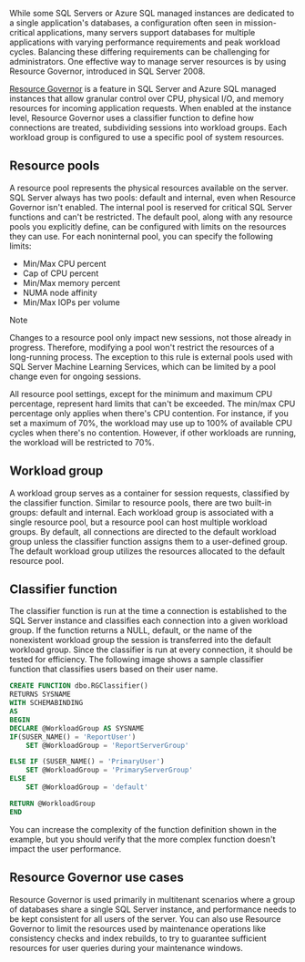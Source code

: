 While some SQL Servers or Azure SQL managed instances are dedicated to a single application's databases, a configuration often seen in mission-critical applications, many servers support databases for multiple applications with varying performance requirements and peak workload cycles. Balancing these differing requirements can be challenging for administrators. One effective way to manage server resources is by using Resource Governor, introduced in SQL Server 2008.

[Resource Governor](/sql/relational-databases/resource-governor/resource-governor) is a feature in SQL Server and Azure SQL managed instances that allow granular control over CPU, physical I/O, and memory resources for incoming application requests. When enabled at the instance level, Resource Governor uses a classifier function to define how connections are treated, subdividing sessions into workload groups. Each workload group is configured to use a specific pool of system resources.

## Resource pools

A resource pool represents the physical resources available on the server. SQL Server always has two pools: default and internal, even when Resource Governor isn't enabled. The internal pool is reserved for critical SQL Server functions and can't be restricted. The default pool, along with any resource pools you explicitly define, can be configured with limits on the resources they can use. For each noninternal pool, you can specify the following limits:

- Min/Max CPU percent
- Cap of CPU percent
- Min/Max memory percent
- NUMA node affinity
- Min/Max IOPs per volume

>[!NOTE]
>Changes to a resource pool only impact new sessions, not those already in progress. Therefore, modifying a pool won't restrict the resources of a long-running process. The exception to this rule is external pools used with SQL Server Machine Learning Services, which can be limited by a pool change even for ongoing sessions.

All resource pool settings, except for the minimum and maximum CPU percentage, represent hard limits that can't be exceeded. The min/max CPU percentage only applies when there's CPU contention. For instance, if you set a maximum of 70%, the workload may use up to 100% of available CPU cycles when there's no contention. However, if other workloads are running, the workload will be restricted to 70%.

## Workload group

A workload group serves as a container for session requests, classified by the classifier function. Similar to resource pools, there are two built-in groups: default and internal. Each workload group is associated with a single resource pool, but a resource pool can host multiple workload groups. By default, all connections are directed to the default workload group unless the classifier function assigns them to a user-defined group. The default workload group utilizes the resources allocated to the default resource pool.

## Classifier function

The classifier function is run at the time a connection is established to the SQL Server instance and classifies each connection into a given workload group. If the function returns a NULL, default, or the name of the nonexistent workload group the session is transferred into the default workload group. Since the classifier is run at every connection, it should be tested for efficiency. The following image shows a sample classifier function that classifies users based on their user name.

```sql
CREATE FUNCTION dbo.RGClassifier()
RETURNS SYSNAME
WITH SCHEMABINDING
AS
BEGIN
DECLARE @WorkloadGroup AS SYSNAME
IF(SUSER_NAME() = 'ReportUser')
    SET @WorkloadGroup = 'ReportServerGroup'

ELSE IF (SUSER_NAME() = 'PrimaryUser')
    SET @WorkloadGroup = 'PrimaryServerGroup'
ELSE
    SET @WorkloadGroup = 'default'

RETURN @WorkloadGroup
END
```

You can increase the complexity of the function definition shown in the example, but you should verify that the more complex function doesn't impact the user performance.

## Resource Governor use cases

Resource Governor is used primarily in multitenant scenarios where a group of databases share a single SQL Server instance, and performance needs to be kept consistent for all users of the server. You can also use Resource Governor to limit the resources used by maintenance operations like consistency checks and index rebuilds, to try to guarantee sufficient resources for user queries during your maintenance windows.
